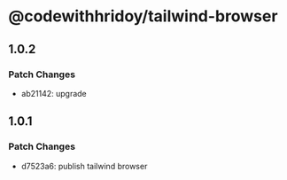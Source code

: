# @codewithhridoy/tailwind-browser

## 1.0.2

### Patch Changes

- ab21142: upgrade

## 1.0.1

### Patch Changes

- d7523a6: publish tailwind browser
